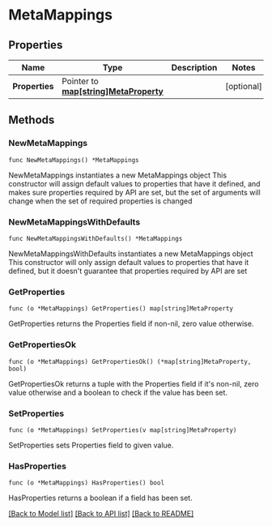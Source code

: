 # MetaMappings

## Properties

Name | Type | Description | Notes
------------ | ------------- | ------------- | -------------
**Properties** | Pointer to [**map[string]MetaProperty**](MetaProperty.md) |  | [optional] 

## Methods

### NewMetaMappings

`func NewMetaMappings() *MetaMappings`

NewMetaMappings instantiates a new MetaMappings object
This constructor will assign default values to properties that have it defined,
and makes sure properties required by API are set, but the set of arguments
will change when the set of required properties is changed

### NewMetaMappingsWithDefaults

`func NewMetaMappingsWithDefaults() *MetaMappings`

NewMetaMappingsWithDefaults instantiates a new MetaMappings object
This constructor will only assign default values to properties that have it defined,
but it doesn't guarantee that properties required by API are set

### GetProperties

`func (o *MetaMappings) GetProperties() map[string]MetaProperty`

GetProperties returns the Properties field if non-nil, zero value otherwise.

### GetPropertiesOk

`func (o *MetaMappings) GetPropertiesOk() (*map[string]MetaProperty, bool)`

GetPropertiesOk returns a tuple with the Properties field if it's non-nil, zero value otherwise
and a boolean to check if the value has been set.

### SetProperties

`func (o *MetaMappings) SetProperties(v map[string]MetaProperty)`

SetProperties sets Properties field to given value.

### HasProperties

`func (o *MetaMappings) HasProperties() bool`

HasProperties returns a boolean if a field has been set.


[[Back to Model list]](../README.md#documentation-for-models) [[Back to API list]](../README.md#documentation-for-api-endpoints) [[Back to README]](../README.md)



